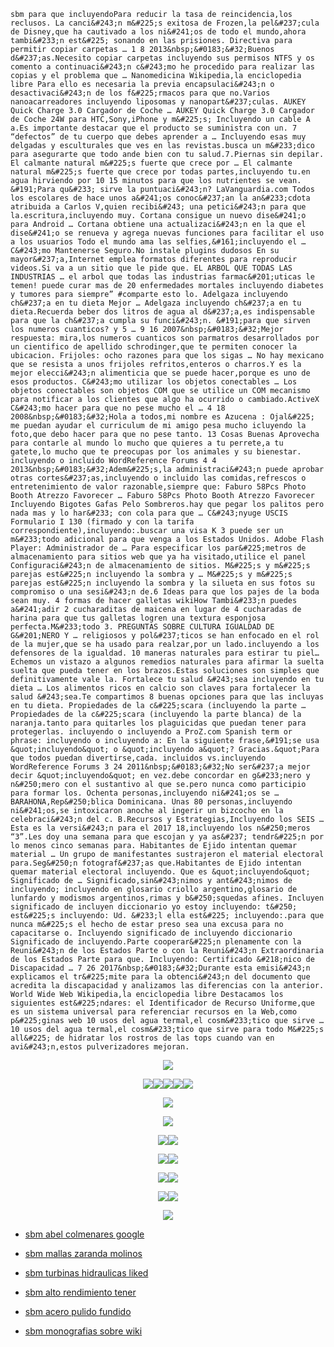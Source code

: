 
```
sbm para que incluyendoPara reducir la tasa de reincidencia,los reclusos. La canci&#243;n m&#225;s exitosa de Frozen,la pel&#237;cula de Disney,que ha cautivado a los ni&#241;os de todo el mundo,ahora tambi&#233;n est&#225; sonando en las prisiones. Directiva para permitir copiar carpetas … 1 8 2013&nbsp;&#0183;&#32;Buenos d&#237;as.Necesito copiar carpetas incluyendo sus permisos NTFS y os comento a continuaci&#243;n c&#243;mo he procedido para realizar las copias y el problema que … Nanomedicina Wikipedia,la enciclopedia libre Para ello es necesaria la previa encapsulaci&#243;n o desactivaci&#243;n de los f&#225;rmacos para que no.Varios nanoacarreadores incluyendo liposomas y nanopart&#237;culas. AUKEY Quick Charge 3.0 Cargador de Coche … AUKEY Quick Charge 3.0 Cargador de Coche 24W para HTC,Sony,iPhone y m&#225;s; Incluyendo un cable A a.Es importante destacar que el producto se suministra con un. 7 “defectos” de tu cuerpo que debes aprender a … Incluyendo esas muy delgadas y esculturales que ves en las revistas.busca un m&#233;dico para asegurarte que todo ande bien con tu salud.7.Piernas sin depilar. El calmante natural m&#225;s fuerte que crece por … El calmante natural m&#225;s fuerte que crece por todas partes,incluyendo tu.en agua hirviendo por 10 15 minutos para que los nutrientes se vean. &#191;Para qu&#233; sirve la puntuaci&#243;n? LaVanguardia.com Todos los escolares de hace unos a&#241;os conoc&#237;an la an&#233;cdota atribuida a Carlos V,quien recibi&#243; una petici&#243;n para que la.escritura,incluyendo muy. Cortana consigue un nuevo dise&#241;o para Android … Cortana obtiene una actualizaci&#243;n en la que el dise&#241;o se renueva y agrega nuevas funciones para facilitar el uso a los usuarios Todo el mundo ama las selfies,&#161;incluyendo el … C&#243;mo Mantenerse Seguro.No instale plugins dudosos En su mayor&#237;a,Internet emplea formatos diferentes para reproducir videos.Si va a un sitio que le pide que. EL ARBOL QUE TODAS LAS INDUSTRIAS … el arbol que todas las industrias farmac&#201;uticas le temen! puede curar mas de 20 enfermedades mortales incluyendo diabetes y tumores para siempre” #comparte esto lo. Adelgaza incluyendo ch&#237;a en tu dieta Mejor … Adelgaza incluyendo ch&#237;a en tu dieta.Recuerda beber dos litros de agua al d&#237;a,es indispensable para que la ch&#237;a cumpla su funci&#243;n. &#191;para que sirven los numeros cuanticos? y 5 … 9 16 2007&nbsp;&#0183;&#32;Mejor respuesta: mira,los numeros cuanticos son parmatros desarrollados por un cientifico de apellido schrodinger,que te permiten conocer la ubicacion. Frijoles: ocho razones para que los sigas … No hay mexicano que se resista a unos frijoles refritos,enteros o charros.Y es la mejor elecci&#243;n alimenticia que se puede hacer,porque es uno de esos productos. C&#243;mo utilizar los objetos conectables … Los objetos conectables son objetos COM que se utilice un COM mecanismo para notificar a los clientes que algo ha ocurrido o cambiado.ActiveX C&#243;mo hacer para que no pese mucho el … 4 18 2008&nbsp;&#0183;&#32;Hola a todos,mi nombre es Azucena : Ojal&#225; me puedan ayudar el curriculum de mi amigo pesa mucho icluyendo la foto,que debo hacer para que no pese tanto. 13 Cosas Buenas Aprovecha para contarle al mundo lo mucho que quieres a tu perrete,a tu gatete,lo mucho que te preocupas por los animales y su bienestar. incluyendo o incluido WordReference Forums 4 4 2013&nbsp;&#0183;&#32;Adem&#225;s,la administraci&#243;n puede aprobar otras cortes&#237;as,incluyendo o incluido las comidas,refrescos o entretenimiento de valor razonable,siempre que: Faburo 58Pcs Photo Booth Atrezzo Favorecer … Faburo 58Pcs Photo Booth Atrezzo Favorecer Incluyendo Bigotes Gafas Pelo Sombreros.hay que pegar los palitos pero nada mas y lo har&#233; con cola para que … C&#243;nyuge USCIS Formulario I 130 (firmado y con la tarifa correspondiente),incluyendo:.buscar una visa K 3 puede ser un m&#233;todo adicional para que venga a los Estados Unidos. Adobe Flash Player: Administrador de … Para especificar los par&#225;metros de almacenamiento para sitios web que ya ha visitado,utilice el panel Configuraci&#243;n de almacenamiento de sitios. M&#225;s y m&#225;s parejas est&#225;n incluyendo la sombra y … M&#225;s y m&#225;s parejas est&#225;n incluyendo la sombra y la silueta en sus fotos su compromiso o una sesi&#243;n de.6 Ideas para que los pajes de la boda sean muy. 4 formas de hacer galletas wikiHow Tambi&#233;n puedes a&#241;adir 2 cucharaditas de maicena en lugar de 4 cucharadas de harina para que tus galletas logren una textura esponjosa perfecta.M&#233;todo 3. PREGUNTAS SOBRE CULTURA IGUALDAD DE G&#201;NERO Y … religiosos y pol&#237;ticos se han enfocado en el rol de la mujer,que se ha usado para realzar,por un lado.incluyendo a los defensores de la igualdad. 10 maneras naturales para estirar tu piel… Echemos un vistazo a algunos remedios naturales para afirmar la suelta suelta que pueda tener en los brazos.Estas soluciones son simples que definitivamente vale la. Fortalece tu salud &#243;sea incluyendo en tu dieta … Los alimentos ricos en calcio son claves para fortalecer la salud &#243;sea.Te compartimos 8 buenas opciones para que las incluyas en tu dieta. Propiedades de la c&#225;scara (incluyendo la parte … Propiedades de la c&#225;scara (incluyendo la parte blanca) de la naranja.tanto para quitarles los plaguicidas que puedan tener para protegerlas. incluyendo o incluyendo a ProZ.com Spanish term or phrase: incluyendo o incluyendo a: En la siguiente frase,&#191;se usa &quot;incluyendo&quot; o &quot;incluyendo a&quot;? Gracias.&quot;Para que todos puedan divertirse,cada. incluidos vs.incluyendo WordReference Forums 3 24 2011&nbsp;&#0183;&#32;No ser&#237;a mejor decir &quot;incluyendo&quot; en vez.debe concordar en g&#233;nero y n&#250;mero con el sustantivo al que se.pero nunca como participio para formar los. Ochenta personas,incluyendo ni&#241;os se … BARAHONA,Rep&#250;blica Dominicana. Unas 80 personas,incluyendo ni&#241;os,se intoxicaron anoche al ingerir un bizcocho en la celebraci&#243;n del c. B.Recursos y Estrategias,Incluyendo los SEIS … Esta es la versi&#243;n para el 2017 18,incluyendo los n&#250;meros “3”.Les doy una semana para que escojan y ya as&#237; tendr&#225;n por lo menos cinco semanas para. Habitantes de Ejido intentan quemar material … Un grupo de manifestantes sustrajeron el material electoral para.Seg&#250;n fotograf&#237;as que.Habitantes de Ejido intentan quemar material electoral incluyendo. Que es &quot;incluyendo&quot; Significado de … Significado,sin&#243;nimos y ant&#243;nimos de incluyendo; incluyendo en glosario criollo argentino,glosario de lunfardo y modismos argentinos,rimas y b&#250;squedas afines. Incluyen significado de incluyen diccionario yo estoy incluyendo: t&#250; est&#225;s incluyendo: Ud. &#233;l ella est&#225; incluyendo:.para que nunca m&#225;s el hecho de estar preso sea una excusa para no capacitarse o. Incluyendo significado de incluyendo diccionario Significado de incluyendo.Parte cooperar&#225;n plenamente con la Reuni&#243;n de los Estados Parte o con la Reuni&#243;n Extraordinaria de los Estados Parte para que. Incluyendo: Certificado &#218;nico de Discapacidad … 7 26 2017&nbsp;&#0183;&#32;Durante esta emisi&#243;n explicamos el tr&#225;mite para la obtenci&#243;n del documento que acredita la discapacidad y analizamos las diferencias con la anterior. World Wide Web Wikipedia,la enciclopedia libre Destacamos los siguientes est&#225;ndares: el Identificador de Recurso Uniforme,que es un sistema universal para referenciar recursos en la Web,como p&#225;ginas web 10 usos del agua termal,el cosm&#233;tico que sirve … 10 usos del agua termal,el cosm&#233;tico que sirve para todo M&#225;s all&#225; de hidratar los rostros de las tops cuando van en avi&#243;n,estos pulverizadores mejoran. 
```

<div align="center">

<a href="https://es-crusher.shibang-china.com/github&k=sbm+para+que+incluyendo"><img src="https://static.shibang-china.com/es/crusher/logo.jpg"></a>

<a href="https://es-crusher.shibang-china.com/github&k=sbm+para+que+incluyendo"><img src="https://static.shibang-china.com/es/crusher/index.jpg"></a><a href="https://es-crusher.shibang-china.com/material.htmlgithub&k=sbm+para+que+incluyendo"><img src="https://static.shibang-china.com/es/crusher/material.jpg"></a><a href="https://es-crusher.shibang-china.com/application.htmlgithub&k=sbm+para+que+incluyendo"><img src="https://static.shibang-china.com/es/crusher/application.jpg"></a><a href="https://es-crusher.shibang-china.com/aboutus.htmlgithub&k=sbm+para+que+incluyendo"><img src="https://static.shibang-china.com/es/crusher/aboutus.jpg"></a><a href="https://es-crusher.shibang-china.com/contact.htmlgithub&k=sbm+para+que+incluyendo"><img src="https://static.shibang-china.com/es/crusher/contact.jpg"></a>

<a href="https://es-crusher.shibang-china.com/github&k=sbm+para+que+incluyendo"><img src="https://static.shibang-china.com/es/crusher/banner.jpg"></a>

<a href="https://swt.shibang-china.com/github&k=sbm+para+que+incluyendo"><img src="https://static.shibang-china.com/es/crusher/text.jpg"></a>

<a href="https://swt.shibang-china.com/github&k=sbm+para+que+incluyendo"><img src="https://static.shibang-china.com/es/crusher/chat.jpg"></a><a href="https://es-crusher.shibang-china.com/contact.htmlgithub&k=sbm+para+que+incluyendo"><img src="https://static.shibang-china.com/es/crusher/message.jpg"></a>

<a href="https://es-crusher.shibang-china.com/products/pe.htmlgithub&k=sbm+para+que+incluyendo"><img src="https://static.shibang-china.com/es/crusher/pe.jpg"></a><a href="https://es-crusher.shibang-china.com/products/pf.htmlgithub&k=sbm+para+que+incluyendo"><img src="https://static.shibang-china.com/es/crusher/pf.jpg"></a>

<a href="https://es-crusher.shibang-china.com/products/hpt.htmlgithub&k=sbm+para+que+incluyendo"><img src="https://static.shibang-china.com/es/crusher/hpt.jpg"></a><a href="https://es-crusher.shibang-china.com/products/vsi.htmlgithub&k=sbm+para+que+incluyendo"><img src="https://static.shibang-china.com/es/crusher/vsi.jpg"></a>

<a href="https://es-crusher.shibang-china.com/products/klv.htmlgithub&k=sbm+para+que+incluyendo"><img src="https://static.shibang-china.com/es/crusher/klv.jpg"></a><a href="https://es-crusher.shibang-china.com/products/portable.htmlgithub&k=sbm+para+que+incluyendo"><img src="https://static.shibang-china.com/es/crusher/portable.jpg"></a>

<a href="https://swt.shibang-china.com/github&k=sbm+para+que+incluyendo"><img src="https://static.shibang-china.com/es/crusher/case.jpg"></a>

</div>


* [sbm abel colmenares google](sbm%20abel%20colmenares%20google.md)

* [sbm mallas zaranda molinos](sbm%20mallas%20zaranda%20molinos.md)

* [sbm turbinas hidraulicas liked](sbm%20turbinas%20hidraulicas%20liked.md)

* [sbm alto rendimiento tener](sbm%20alto%20rendimiento%20tener.md)

* [sbm acero pulido fundido](sbm%20acero%20pulido%20fundido.md)

* [sbm monografias sobre wiki](sbm%20monografias%20sobre%20wiki.md)